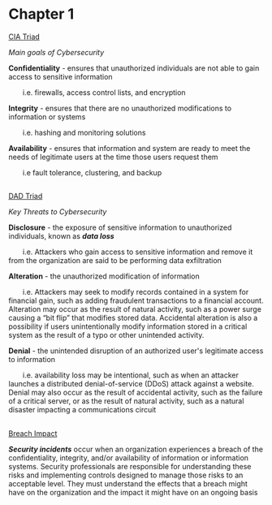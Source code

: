 # Chapter 1
<ins>CIA Triad<ins>

_Main goals of Cybersecurity_

**Confidentiality** - ensures that unauthorized individuals are not able to gain access to sensitive information

&emsp;&emsp;i.e. firewalls, access control lists, and encryption

**Integrity** - ensures that there are no unauthorized modifications to information or systems

&emsp;&emsp;i.e. hashing and monitoring solutions

**Availability** - ensures that information and system are ready to meet the needs of legitimate users at the time those users request them

&emsp;&emsp;i.e fault tolerance, clustering, and backup

##

<ins>DAD Triad<ins>

_Key Threats to Cybersecurity_

**Disclosure** - the exposure of sensitive information to unauthorized individuals, known as **_data loss_**

&emsp;&emsp;i.e. Attackers who gain access to sensitive information and remove it from the organization are said to be performing data exfiltration 

**Alteration** - the unauthorized modification of information

&emsp;&emsp;i.e. Attackers may seek to modify records contained in a system for financial gain, such as adding fraudulent transactions to a financial account. Alteration may occur as the result of natural activity, such as a power surge causing a “bit flip” that modifies stored data. Accidental alteration is also a possibility if users unintentionally modify information stored in a critical system as the result of a typo or other unintended activity.

**Denial** - the unintended disruption of an authorized user's legitimate access to information

&emsp;&emsp;i.e. availability loss may be intentional, such as when an attacker launches a distributed denial-of-service (DDoS) attack against a website. Denial may also occur as the result of accidental activity, such as the failure of a critical server, or as the result of natural activity, such as a natural disaster impacting a communications circuit

##

<ins>Breach Impact<ins>

**_Security incidents_** occur when an organization experiences a breach of the confidentiality, integrity, and/or availability of information or information systems. Security professionals are responsible for understanding these risks and implementing controls designed to manage those risks to an acceptable level. They must understand the effects that a breach might have on the organization and the impact it might have on an ongoing basis

##
